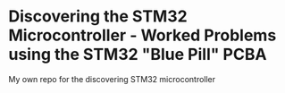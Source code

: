 Discovering the STM32 Microcontroller - Worked Problems using the STM32 "Blue Pill" PCBA
==============
My own repo for the discovering STM32 microcontroller 
